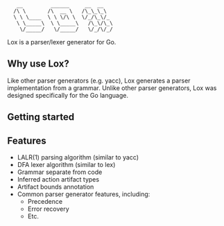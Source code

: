 ```

   __         ______     __  __
  /\ \       /\  __ \   /\_\_\_\
  \ \ \____  \ \ \/\ \  \/_/\_\/_
   \ \_____\  \ \_____\   /\_\/\_\
    \/_____/   \/_____/   \/_/\/_/

```

Lox is a parser/lexer generator for Go.

## Why use Lox?

Like other parser generators (e.g. yacc), Lox generates a parser implementation
from a grammar. Unlike other parser generators, Lox was designed specifically
for the Go language.

## Getting started

## Features

* LALR(1) parsing algorithm (similar to yacc)
* DFA lexer algorithm (similar to lex)
* Grammar separate from code
* Inferred action artifact types
* Artifact bounds annotation
* Common parser generator features, including:
  * Precedence
  * Error recovery
  * Etc.
